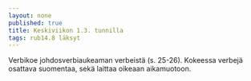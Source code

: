 ```yaml
---
layout: none
published: true
title: Keskiviikon 1.3. tunnilla
tags: rub14.8 läksyt
---
```

Verbikoe johdosverbiaukeaman verbeistä (s. 25-26). Kokeessa verbejä osattava suomentaa, sekä laittaa oikeaan aikamuotoon.